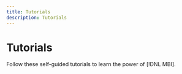 ```yaml
---
title: Tutorials
description: Tutorials
---
```

# Tutorials

Follow these self-guided tutorials to learn the power of [!DNL MBI].
